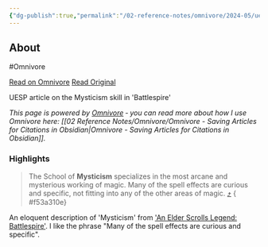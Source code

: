 ```yaml
---
{"dg-publish":true,"permalink":"/02-reference-notes/omnivore/2024-05/uesp-battlespire-mysticism/","title":"UESP - Battlespire - Mysticism\n","metatags":{"description":"UESP article on the Mysticism skill in 'Battlespire'","og:image":"https://i.imgur.com/LmCg5HX.png"},"tags":["Far-From-the-Marsh","Mysticism","MW-May-Modathon-2024"]}
---
```



## About

#Omnivore

[Read on Omnivore](https://omnivore.app/me/https-en-m-uesp-net-wiki-battlespire-mysticism-18fae25a28a)
[Read Original](https://en.m.uesp.net/wiki/Battlespire:Mysticism)

UESP article on the Mysticism skill in 'Battlespire'

_This page is powered by [Omnivore](https://omnivore.app) ‐ you can read more about how I use Omnivore here: [[02 Reference Notes/Omnivore/Omnivore - Saving Articles for Citations in Obsidian\|Omnivore - Saving Articles for Citations in Obsidian]]._

### Highlights

> The School of **Mysticism** specializes in the most arcane and mysterious working of magic. Many of the spell effects are curious and specific, not fitting into any of the other areas of magic. [⤴️](https://omnivore.app/me/https-en-m-uesp-net-wiki-battlespire-mysticism-18fae25a28a#f53a310e-b551-4e4c-befa-39a824e16074) 
{ #f53a310e}


An eloquent description of 'Mysticism' from ['An Elder Scrolls Legend: Battlespire'](https://en.m.uesp.net/wiki/Battlespire:Battlespire). I like the phrase "Many of the spell effects are curious and specific".

